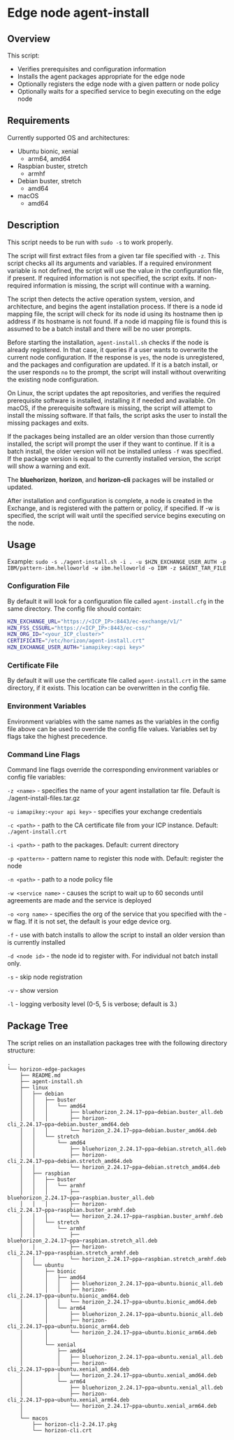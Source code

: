 # Edge node agent-install 

## Overview

This script:

* Verifies prerequisites and configuration information
* Installs the agent packages appropriate for the edge node
* Optionally registers the edge node with a given pattern or node policy
* Optionally waits for a specified service to begin executing on the edge node

## Requirements

Currently supported OS and architectures:

* Ubuntu bionic, xenial
  * arm64, amd64
* Raspbian buster, stretch
  * armhf
* Debian buster, stretch
  * amd64
* macOS
  * amd64

## Description

This script needs to be run with `sudo -s` to work properly.

The script will first extract files from a given tar file specified with `-z`. This script checks all its arguments and variables. If a required environment variable is not defined, the script will use the value in the configuration file, if present. If required information is not specified, the script exits. If non-required information is missing, the script will continue with a warning.

The script then detects the active operation system, version, and architecture, and begins the agent installation process. If there is a node id mapping file, the script will check for its node id using its hostname then ip address if its hostname is not found. If a node id mapping file is found this is assumed to be a batch install and there will be no user prompts.

Before starting the installation, `agent-install.sh` checks if the node is already registered. In that case, it queries if a user wants to overwrite the current node configuration. If the response is `yes`, the node is unregistered, and the packages and configuration are updated. If it is a batch install, or the user responds `no` to the prompt, the script will install without overwriting the existing node configuration.

On Linux, the script updates the apt repositories, and verifies the required prerequisite software is installed, installing it if needed and available. On macOS, if the prerequisite software is missing, the script will attempt to install the missing software. If that fails, the script asks the user to install the missing packages and exits.

If the packages being installed are an older version than those currently installed, the script will prompt the user if they want to continue. If it is a batch install, the older version will not be installed unless `-f` was specified. If the package version is equal to the currently installed version, the script will show a warning and exit.

The **bluehorizon**, **horizon**, and **horizon-cli** packages will be installed or updated.

After installation and configuration is complete, a node is created in the Exchange, and is registered with the pattern or policy, if specified. If -w <service name> is specified, the script will wait until the specified service begins executing on the node.

## Usage

Example: `sudo -s ./agent-install.sh -i . -u $HZN_EXCHANGE_USER_AUTH -p IBM/pattern-ibm.helloworld -w ibm.helloworld -o IBM -z $AGENT_TAR_FILE`

### Configuration File

By default it will look for a configuration file called `agent-install.cfg` in the same directory. The config file should contain:

```bash
HZN_EXCHANGE_URL="https://<ICP_IP>:8443/ec-exchange/v1/"
HZN_FSS_CSSURL="https://<ICP_IP>:8443/ec-css/"
HZN_ORG_ID="<your_ICP_cluster>"
CERTIFICATE="/etc/horizon/agent-install.crt"
HZN_EXCHANGE_USER_AUTH="iamapikey:<api key>"
```

### Certificate File

By default it will use the certificate file called `agent-install.crt` in the same directory, if it exists. This location can be overwritten in the config file.

### Environment Variables

Environment variables with the same names as the variables in the config file above can be used to override the config file values. Variables set by flags take the highest precedence.

### Command Line Flags

Command line flags override the corresponding environment variables or config file variables:

`-z <name>` - specifies the name of your agent installation tar file. Default is ./agent-install-files.tar.gz

`-u iamapikey:<your api key>` -  specifies your exchange credentials

`-c <path>` - path to the CA certificate file from your ICP instance. Default: `./agent-install.crt`

`-i <path>` - path to the packages. Default: current directory

`-p <pattern>` - pattern name to register this node with. Default: register the node

`-n <path>` - path to a node policy file

`-w <service name>` - causes the script to wait up to 60 seconds until agreements are made and the service is deployed

`-o <org name>` - specifies the org of the service that you specified with the -w flag. If it is not set, the default is your edge device org.

`-f` - use with batch installs to allow the script to install an older version than is currently installed

`-d <node id>` - the node id to register with. For individual not batch install only.

`-s` - skip node registration

`-v` - show version

`-l` - logging verbosity level (0-5, 5 is verbose; default is 3.)

## Package Tree

The script relies on an installation packages tree with the following directory structure:

```text
.
└── horizon-edge-packages
    ├── README.md
    ├── agent-install.sh
    ├── linux
    │   ├── debian
    │   │   ├── buster
    │   │   │   └── amd64
    │   │   │       ├── bluehorizon_2.24.17~ppa~debian.buster_all.deb
    │   │   │       ├── horizon-cli_2.24.17~ppa~debian.buster_amd64.deb
    │   │   │       └── horizon_2.24.17~ppa~debian.buster_amd64.deb
    │   │   └── stretch
    │   │       └── amd64
    │   │           ├── bluehorizon_2.24.17~ppa~debian.stretch_all.deb
    │   │           ├── horizon-cli_2.24.17~ppa~debian.stretch_amd64.deb
    │   │           └── horizon_2.24.17~ppa~debian.stretch_amd64.deb
    │   ├── raspbian
    │   │   ├── buster
    │   │   │   └── armhf
    │   │   │       ├── bluehorizon_2.24.17~ppa~raspbian.buster_all.deb
    │   │   │       ├── horizon-cli_2.24.17~ppa~raspbian.buster_armhf.deb
    │   │   │       └── horizon_2.24.17~ppa~raspbian.buster_armhf.deb
    │   │   └── stretch
    │   │       └── armhf
    │   │           ├── bluehorizon_2.24.17~ppa~raspbian.stretch_all.deb
    │   │           ├── horizon-cli_2.24.17~ppa~raspbian.stretch_armhf.deb
    │   │           └── horizon_2.24.17~ppa~raspbian.stretch_armhf.deb
    │   └── ubuntu
    │       ├── bionic
    │       │   ├── amd64
    │       │   │   ├── bluehorizon_2.24.17~ppa~ubuntu.bionic_all.deb
    │       │   │   ├── horizon-cli_2.24.17~ppa~ubuntu.bionic_amd64.deb
    │       │   │   └── horizon_2.24.17~ppa~ubuntu.bionic_amd64.deb
    │       │   └── arm64
    │       │       ├── bluehorizon_2.24.17~ppa~ubuntu.bionic_all.deb
    │       │       ├── horizon-cli_2.24.17~ppa~ubuntu.bionic_arm64.deb
    │       │       └── horizon_2.24.17~ppa~ubuntu.bionic_arm64.deb
    │       │   
    │       └── xenial
    │           ├── amd64
    │           │   ├── bluehorizon_2.24.17~ppa~ubuntu.xenial_all.deb
    │           │   ├── horizon-cli_2.24.17~ppa~ubuntu.xenial_amd64.deb
    │           │   └── horizon_2.24.17~ppa~ubuntu.xenial_amd64.deb
    │           └── arm64
    │               ├── bluehorizon_2.24.17~ppa~ubuntu.xenial_all.deb
    │               ├── horizon-cli_2.24.17~ppa~ubuntu.xenial_arm64.deb
    │               └── horizon_2.24.17~ppa~ubuntu.xenial_arm64.deb
    │           
    └── macos
        ├── horizon-cli-2.24.17.pkg
        └── horizon-cli.crt
```
